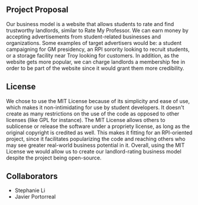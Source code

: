 ## Project Proposal

Our business model is a website that allows students to rate and find trustworthy landlords, similar to Rate My Professor. We can earn money by accepting advertisements from student-related businesses and organizations. Some examples of target advertisers would be: a student campaigning for GM presidency, an RPI sorority looking to recruit students, or a storage facility near Troy looking for customers. In addition, as the website gets more popular, we can charge landlords a membership fee in order to be part of the website since it would grant them more credibility.

## License

We chose to use the MIT License because of its simplicity and ease of use, which makes it non-intimidating for use by student developers. It doesn't create as many restrictions on the use of the code as opposed to other licenses (like GPL for instance). The MIT License allows others to sublicense or release the software under a propriety license, as long as the original copyright is credited as well. This makes it fitting for an RPI-oriented project, since it facilitates popularizing the code and reaching others who may see greater real-world business potential in it. Overall, using the MIT License we would allow us to create our landlord-rating business model despite the project being open-source.


## Collaborators

- Stephanie Li
- Javier Portorreal
